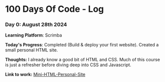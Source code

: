 # 100 Days Of Code - Log

### Day 0: August 28th 2024 

**Learning Platform**: Scrimba

**Today's Progress**: Completed (Build & deploy your first website). Created a small personal HTML site.

**Thoughts:** I already know a good bit of HTML and CSS. Much of this course is just a refresher before diving deep into CSS and Javascript.

**Link to work:** [Mini-HTML-Personal-Site](https://0-scrimba-personal-site.netlify.app)
